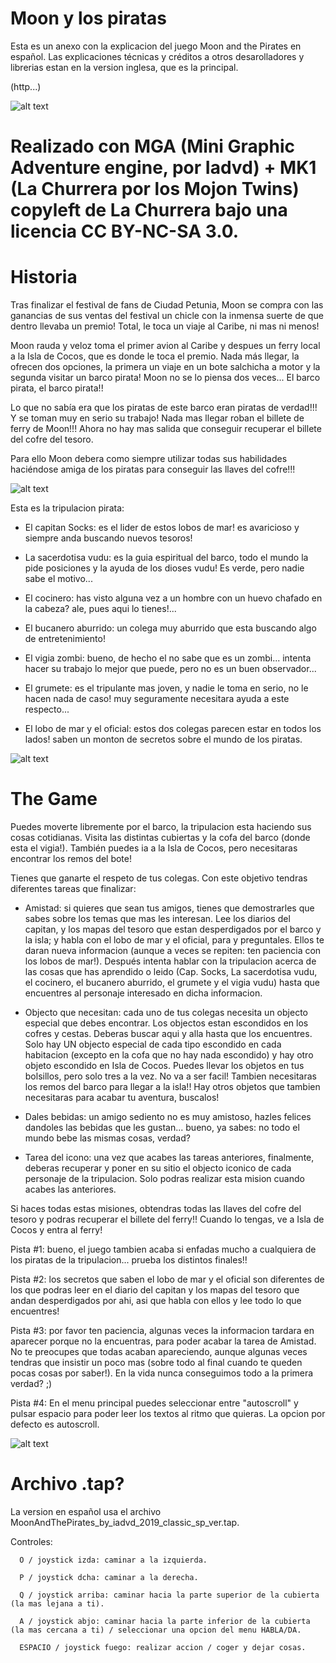 # Moon y los piratas

Esta es un anexo con la explicacion del juego Moon and the Pirates en español. Las explicaciones técnicas y créditos a otros desarolladores y librerias estan en la version inglesa, que es la principal.

(http...)

![alt text](https://github.com/Iadvd/RetrocomputingZXSpectrum/blob/master/GameExamples/MoonAndThePirates/MATP1s.png)

# Realizado con MGA (Mini Graphic Adventure engine, por Iadvd) + MK1 (La Churrera por los Mojon Twins) copyleft de La Churrera bajo una licencia CC BY-NC-SA 3.0.

# Historia

Tras finalizar el festival de fans de Ciudad Petunia, Moon se compra con las ganancias de sus ventas del festival un chicle con la inmensa suerte de que dentro llevaba un premio! Total, le toca un viaje al Caribe, ni mas ni menos!

Moon rauda y veloz toma el primer avion al Caribe y despues un ferry local a la Isla de Cocos, que es donde le toca el premio. Nada más llegar, la ofrecen dos opciones, la primera un viaje en un bote salchicha a motor y la segunda visitar un barco pirata! Moon no se lo piensa dos veces... El barco pirata, el barco pirata!! 

Lo que no sabía era que los piratas de este barco eran piratas de verdad!!! Y se toman muy en serio su trabajo! Nada mas llegar roban el billete de ferry de Moon!!! Ahora no hay mas salida que conseguir recuperar el billete del cofre del tesoro. 

Para ello Moon debera como siempre utilizar todas sus habilidades haciéndose amiga de los piratas para conseguir las llaves del cofre!!!

![alt text](https://github.com/Iadvd/RetrocomputingZXSpectrum/blob/master/GameExamples/MoonAndThePirates/MATP2s.png)

Esta es la tripulacion pirata:

- El capitan Socks: es el lider de estos lobos de mar! es avaricioso y siempre anda buscando nuevos tesoros!

- La sacerdotisa vudu: es la guia espiritual del barco, todo el mundo la pide posiciones y la ayuda de los dioses vudu! Es verde, pero nadie sabe el motivo...

- El cocinero: has visto alguna vez a un hombre con un huevo chafado en la cabeza? ale, pues aqui lo tienes!...

- El bucanero aburrido: un colega muy aburrido que esta buscando algo de entretenimiento!

- El vigia zombi: bueno, de hecho el no sabe que es un zombi... intenta hacer su trabajo lo mejor que puede, pero no es un buen observador...

- El grumete: es el tripulante mas joven, y nadie le toma en serio, no le hacen nada de caso! muy seguramente necesitara ayuda a este respecto...

- El lobo de mar y el oficial: estos dos colegas parecen estar en todos los lados! saben un monton de secretos sobre el mundo de los piratas.

![alt text](https://github.com/Iadvd/RetrocomputingZXSpectrum/blob/master/GameExamples/MoonAndThePirates/MATP3s.png)

# The Game

Puedes moverte libremente por el barco, la tripulacion esta haciendo sus cosas cotidianas. Visita las distintas cubiertas y la cofa del barco (donde esta el vigia!). También puedes ia a la Isla de Cocos, pero necesitaras encontrar los remos del bote! 
 
Tienes que ganarte el respeto de tus colegas. Con este objetivo tendras diferentes tareas que finalizar:

- Amistad: si quieres que sean tus amigos, tienes que demostrarles que sabes sobre los temas que mas les interesan. Lee los diarios del capitan, y los mapas del tesoro que estan desperdigados por el barco y la isla; y habla con el lobo de mar y el oficial, para y preguntales. Ellos te daran nueva informacion (aunque a veces se repiten: ten paciencia con los lobos de mar!). Después intenta hablar con la tripulacion acerca de las cosas que has aprendido o leido (Cap. Socks, La sacerdotisa vudu, el cocinero, el bucanero aburrido, el grumete y el vigia vudu) hasta que encuentres al personaje interesado en dicha informacion.

- Objecto que necesitan: cada uno de tus colegas necesita un objecto especial que debes encontrar. Los objectos estan escondidos en los cofres y cestas. Deberas buscar aqui y alla hasta que los encuentres. Solo hay UN objecto especial de cada tipo escondido en cada habitacion (excepto en la cofa que no hay nada escondido) y hay otro objeto escondido en Isla de Cocos. Puedes llevar los objetos en tus bolsillos, pero solo tres a la vez. No va a ser facil! Tambien necesitaras los remos del barco para llegar a la isla!! Hay otros objetos que tambien necesitaras para acabar tu aventura, buscalos!

- Dales bebidas: un amigo sediento no es muy amistoso, hazles felices dandoles las bebidas que les gustan... bueno, ya sabes: no todo el mundo bebe las mismas cosas, verdad?

- Tarea del icono: una vez que acabes las tareas anteriores, finalmente, deberas recuperar y poner en su sitio el objecto iconico de cada personaje de la tripulacion. Solo podras realizar esta mision cuando acabes las anteriores.

Si haces todas estas misiones, obtendras todas las llaves del cofre del tesoro y podras recuperar el billete del ferry!! Cuando lo tengas, ve a Isla de Cocos y entra al ferry!

Pista #1: bueno, el juego tambien acaba si enfadas mucho a cualquiera de los piratas de la tripulacion... prueba los distintos finales!!

Pista #2: los secretos que saben el lobo de mar y el oficial son diferentes de los que podras leer en el diario del capitan y los mapas del tesoro que andan desperdigados por ahi, asi que habla con ellos y lee todo lo que encuentres!

Pista #3: por favor ten paciencia, algunas veces la informacion tardara en aparecer porque no la encuentras, para poder acabar la tarea de Amistad. No te preocupes que todas acaban apareciendo, aunque algunas veces tendras que insistir un poco mas (sobre todo al final cuando te queden pocas cosas por saber!).
En la vida nunca conseguimos todo a la primera verdad? ;)

Pista #4: En el menu principal puedes seleccionar entre "autoscroll" y pulsar espacio para poder leer los textos al ritmo que quieras. La opcion por defecto es autoscroll.

![alt text](https://github.com/Iadvd/RetrocomputingZXSpectrum/blob/master/GameExamples/MoonAndThePirates/MATP4s.png)

# Archivo .tap?

La version en español usa el archivo MoonAndThePirates_by_iadvd_2019_classic_sp_ver.tap.

Controles:

      O / joystick izda: caminar a la izquierda.

      P / joystick dcha: caminar a la derecha.
	  
      Q / joystick arriba: caminar hacia la parte superior de la cubierta (la mas lejana a ti).

      A / joystick abjo: caminar hacia la parte inferior de la cubierta (la mas cercana a ti) / seleccionar una opcion del menu HABLA/DA.
	  
      ESPACIO / joystick fuego: realizar accion / coger y dejar cosas.
